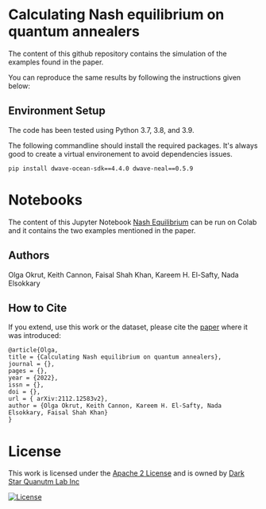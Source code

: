 # Calculating Nash equilibrium on quantum annealers

The content of this github repository contains the simulation of the examples found in the paper.

You can reproduce the same results by following the instructions given below: 

## Environment Setup

The code has been tested using Python 3.7, 3.8, and 3.9.

The following commandline should install the required packages. It's always good to create a virtual environement to avoid dependencies issues.
```
pip install dwave-ocean-sdk==4.4.0 dwave-neal==0.5.9 
```

# Notebooks
The content of this Jupyter Notebook [Nash Equilibrium](https://github.com/DarkStarQuantumLab/NashEquilibrium/blob/main/Nash_Equilibrium.ipynb) can be run on Colab and it contains the two examples mentioned in the paper.


## Authors
Olga Okrut, Keith Cannon, Faisal Shah Khan, Kareem H. El-Safty, Nada Elsokkary

## How to Cite
If you extend, use this work or the dataset, please cite the [paper](https://arxiv.org/pdf/2112.12583.pdf) where it was introduced:

```
@article{Olga,
title = {Calculating Nash equilibrium on quantum annealers},
journal = {},
pages = {},
year = {2022},
issn = {},
doi = {},
url = { arXiv:2112.12583v2},
author = {Olga Okrut, Keith Cannon, Kareem H. El-Safty, Nada Elsokkary, Faisal Shah Khan}
}
```



# License
This work is licensed under the [Apache 2 License](https://www.apache.org/licenses/LICENSE-2.0) and is owned by [Dark Star Quanutm Lab Inc](https://www.darkstarquantumlab.com/)

[![License](https://img.shields.io/badge/License-Apache_2.0-blue.svg)](https://opensource.org/licenses/Apache-2.0)
